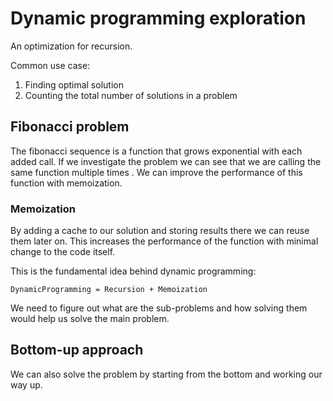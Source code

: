 # Dynamic programming exploration

An optimization for recursion.

Common use case:

1. Finding optimal solution
2. Counting the total number of solutions in a problem

## Fibonacci problem

The fibonacci sequence is a function that grows exponential with each added call.
If we investigate the problem we can see that we are calling the same function multiple times .
We can improve the performance of this function with memoization.

### Memoization

By adding a cache to our solution and storing results there we can reuse them later on.
This increases the performance of the function with minimal change to the code itself.

This is the fundamental idea behind dynamic programming:

`DynamicProgramming = Recursion + Memoization`

We need to figure out what are the sub-problems and how solving them would help us solve the main problem.

## Bottom-up approach

We can also solve the problem by starting from the bottom and working our way up.
